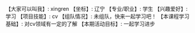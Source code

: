 【大家可以叫我】: xingren
【坐标】: 辽宁
【专业/职业】: 学生
【兴趣爱好】: 学习
【项目技能】: cv
【组队情况】: 未组队，快来一起学习吧！
【本课程学习基础】: 对cv领域有一定的了解
【本期活动目标】: 一起学习进步
